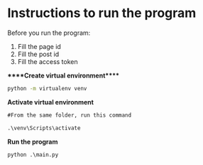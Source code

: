 # Instructions to run the program

Before you run the program:

1. Fill the page id
2. Fill the post id
3. Fill the access token

************************\*\*\*\*************************Create virtual environment************************\*\*\*\*************************

```cmd
python -m virtualenv venv
```

**Activate virtual environment**

```cmd
#From the same folder, run this command

.\venv\Scripts\activate
```

**Run the program**

```cmd
python .\main.py
```
